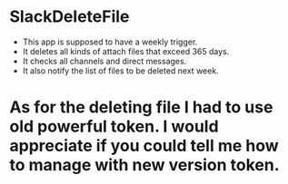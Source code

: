 # SlackDeleteFile
* This app is supposed to have a weekly trigger.
* It deletes all kinds of attach files that exceed 365 days.
* It checks all channels and direct messages.
* It also notify the list of files to be deleted next week.

# As for the deleting file I had to use old powerful token. I would appreciate if you could tell me how to manage with new version token.

